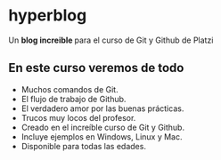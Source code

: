 # hyperblog
Un <strong> blog increible </strong> para el curso de Git y Github de Platzi

## En este curso veremos de todo
* Muchos comandos de Git.
* El flujo de trabajo de Github.
* El verdadero amor por las buenas prácticas.
* Trucos muy locos del profesor.
* Creado en el increíble curso de Git y Github.
* Incluye ejemplos en Windows, Linux y Mac.
* Disponible para todas las edades.